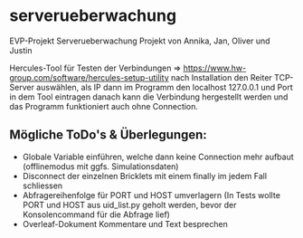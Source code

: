 # serverueberwachung
 EVP-Projekt Serverueberwachung
 Projekt von Annika, Jan, Oliver und Justin

 Hercules-Tool für Testen der Verbindungen => https://www.hw-group.com/software/hercules-setup-utility
 nach Installation den Reiter TCP-Server auswählen, als IP dann im Programm den localhost 127.0.0.1 und Port in dem Tool eintragen
 danach kann die Verbindung hergestellt werden und das Programm funktioniert auch ohne Connection.

## Mögliche ToDo's & Überlegungen:
- Globale Variable einführen, welche dann keine Connection mehr aufbaut (offlinemodus mit ggfs. Simulationsdaten)
- Disconnect der einzelnen Bricklets mit einem finally im jedem Fall schliessen
- Abfragereihenfolge für PORT und HOST umverlagern (In Tests wollte PORT und HOST aus uid_list.py geholt werden, bevor der Konsolencommand für die Abfrage lief)
- Overleaf-Dokument Kommentare und Text besprechen